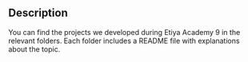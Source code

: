 ## Description
You can find the projects we developed during Etiya Academy 9 in the relevant folders. Each folder includes a README file with explanations about the topic.
